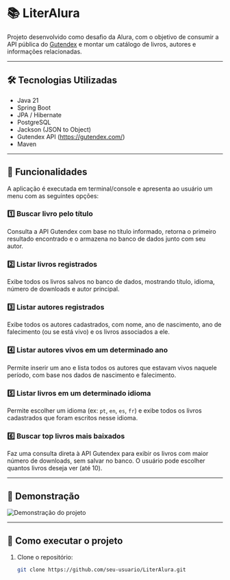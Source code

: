 # 📚 LiterAlura

Projeto desenvolvido como desafio da Alura, com o objetivo de consumir a API pública do [Gutendex](https://gutendex.com/) e montar um catálogo de livros, autores e informações relacionadas.

---

## 🛠 Tecnologias Utilizadas

- Java 21
- Spring Boot
- JPA / Hibernate
- PostgreSQL
- Jackson (JSON to Object)
- Gutendex API (https://gutendex.com/)
- Maven

---

## 🎯 Funcionalidades

A aplicação é executada em terminal/console e apresenta ao usuário um menu com as seguintes opções:

### 1️⃣ Buscar livro pelo título
Consulta a API Gutendex com base no título informado, retorna o primeiro resultado encontrado e o armazena no banco de dados junto com seu autor.




### 2️⃣ Listar livros registrados
Exibe todos os livros salvos no banco de dados, mostrando título, idioma, número de downloads e autor principal.

### 3️⃣ Listar autores registrados
Exibe todos os autores cadastrados, com nome, ano de nascimento, ano de falecimento (ou se está vivo) e os livros associados a ele.

### 4️⃣ Listar autores vivos em um determinado ano
Permite inserir um ano e lista todos os autores que estavam vivos naquele período, com base nos dados de nascimento e falecimento.

### 5️⃣ Listar livros em um determinado idioma
Permite escolher um idioma (ex: `pt`, `en`, `es`, `fr`) e exibe todos os livros cadastrados que foram escritos nesse idioma.

### 6️⃣ Buscar top livros mais baixados
Faz uma consulta direta à API Gutendex para exibir os livros com maior número de downloads, sem salvar no banco. O usuário pode escolher quantos livros deseja ver (até 10).

---

## 📸 Demonstração

<!-- Substitua abaixo pelo link da imagem após adicionar ao seu repositório -->
![Demonstração do projeto](./assets/demo.png)

---

## 🚀 Como executar o projeto

1. Clone o repositório:
   ```bash
   git clone https://github.com/seu-usuario/LiterAlura.git
